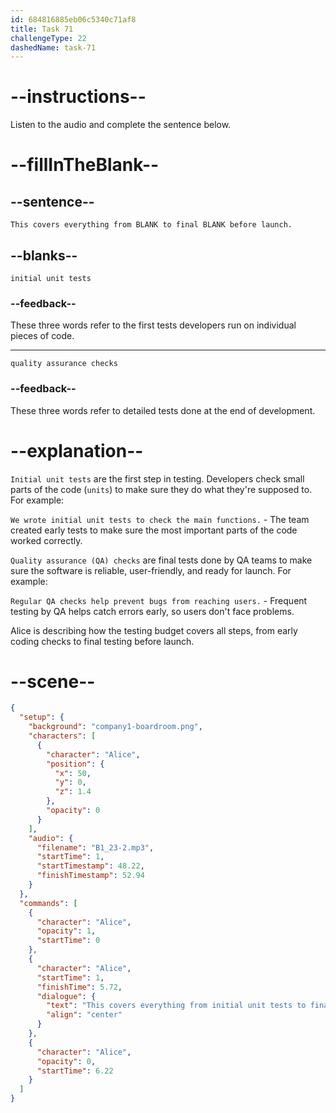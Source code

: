 ```yaml
---
id: 684816885eb06c5340c71af8
title: Task 71
challengeType: 22
dashedName: task-71
---
```


<!-- (audio) Alice: This covers everything from initial unit tests to final quality assurance checks before launch. -->

# --instructions--

Listen to the audio and complete the sentence below.

# --fillInTheBlank--

## --sentence--

`This covers everything from BLANK to final BLANK before launch.`

## --blanks--

`initial unit tests`

### --feedback--

These three words refer to the first tests developers run on individual pieces of code.

---

`quality assurance checks`

### --feedback--

These three words refer to detailed tests done at the end of development.

# --explanation--

`Initial unit tests` are the first step in testing. Developers check small parts of the code (`units`) to make sure they do what they're supposed to. For example:

`We wrote initial unit tests to check the main functions.` - The team created early tests to make sure the most important parts of the code worked correctly.

`Quality assurance (QA) checks` are final tests done by QA teams to make sure the software is reliable, user-friendly, and ready for launch. For example:

`Regular QA checks help prevent bugs from reaching users.` - Frequent testing by QA helps catch errors early, so users don't face problems.

Alice is describing how the testing budget covers all steps, from early coding checks to final testing before launch.

# --scene--

```json
{
  "setup": {
    "background": "company1-boardroom.png",
    "characters": [
      {
        "character": "Alice",
        "position": {
          "x": 50,
          "y": 0,
          "z": 1.4
        },
        "opacity": 0
      }
    ],
    "audio": {
      "filename": "B1_23-2.mp3",
      "startTime": 1,
      "startTimestamp": 48.22,
      "finishTimestamp": 52.94
    }
  },
  "commands": [
    {
      "character": "Alice",
      "opacity": 1,
      "startTime": 0
    },
    {
      "character": "Alice",
      "startTime": 1,
      "finishTime": 5.72,
      "dialogue": {
        "text": "This covers everything from initial unit tests to final quality assurance checks before launch.",
        "align": "center"
      }
    },
    {
      "character": "Alice",
      "opacity": 0,
      "startTime": 6.22
    }
  ]
}
```
